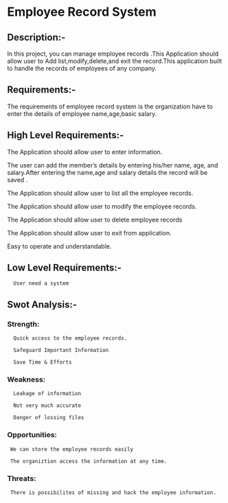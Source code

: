 # Employee Record System

## Description:-

In this project, you can manage employee records .This Application should allow user to  Add list,modify,delete,and exit the record.This application  built to handle the records of employees of any company.

## Requirements:-
 The requirements of employee record system is the organization have to enter the details of employee name,age,basic salary. 

## High Level Requirements:-

  The Application should allow user to enter information.

  The user can add the member’s details by entering his/her name, age, and salary.After entering the name,age and salary details the record will be saved . 
 
  The Application should allow user to list all the employee records.	

  The Application should allow user to modify the employee records.

  The Application should allow user to delete employee records

  The Application should allow user to exit from application.
 
  Easy to operate and understandable.

## Low Level Requirements:-
 
      User need a system

  ## Swot Analysis:-
  
  ### Strength:

      Quick access to the employee records.
    
      Safeguard Important Information
     
      Save Time & Efforts

 ### Weakness:
     
      Leakage of information 
    
      Not very much accurate
     
      Danger of lossing files

### Opportunities:

     We can store the employee records easily
    
     The organiztion access the information at any time.

### Threats:

     There is possibilites of missing and hack the employee information.


